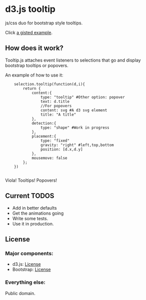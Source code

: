# d3.js tooltip
js/css duo for bootstrap style tooltips.

Click [a gisted example](http://bl.ocks.org/2981335). 

## How does it work? 
Tooltip.js attaches event listeners to selections that go and display
bootstrap tooltips or popovers. 

An example of how to use it:
```
    selection.tooltip(function(d,i){
        return {        
            content:{
                type: "tooltip" #Other option: popover
                text: d.title
                //For popovers
                content: svg #A d3 svg element
                title: "A title"
            },
            detection:{
                type: "shape" #Work in progress
            },
            placement:{
                type: "fixed"
                gravity: "right" #left,top,bottom
                position: [d.x,d.y] 
            },            
            mousemove: false
        };
    })
    
```
    
Viola! Tooltips! Popovers!
## Current TODOS
* Add in better defaults
* Get the animations going
* Write some tests. 
* Use it in production. 

## License

### Major components:
* d3.js: [License](https://github.com/mbostock/d3/blob/master/LICENSE)
* Bootstrap: [License](https://github.com/twitter/bootstrap/blob/master/LICENSE)

### Everything else:

Public domain. 
